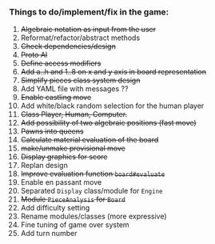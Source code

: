 ### Things to do/implement/fix in the game:

1. ~~Algebraic notation as input from the user~~
2. Reformat/refactor/abstract methods
3. ~~Check dependencies/design~~
4. ~~Proto AI~~
5. ~~Define access modifiers~~
6. ~~Add a..h and 1..8 on x and y axis in board representation~~
7. ~~Simplify pieces class system design~~
8. Add YAML file with messages ??
9. ~~Enable castling move~~
10. Add white/black random selection for the human player
11. ~~Class Player, Human, Computer.~~
12. ~~Add possibility of two algebraic positions (fast move)~~
13. ~~Pawns into queens~~
14. ~~Calculate material evaluation of the board~~
15. ~~make/unmake provisional move~~
16. ~~Display graphics for score~~
17. Replan design
18. ~~Improve evaluation function `board#evaluate`~~
19. Enable en passant move
20. Separated `Display` class/module for `Engine`
21. ~~Module `PieceAnalysis` for `Board`~~
22. Add difficulty setting
23. Rename modules/classes (more expressive)
24. Fine tuning of game over system
25. Add turn number